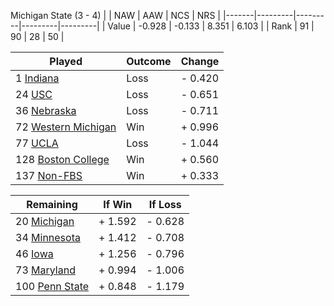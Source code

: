 Michigan State (3 - 4)
|       |   NAW   |   AAW   |   NCS   |   NRS   |
|-------|---------|---------|---------|---------|
| Value |  -0.928 |  -0.133 |   8.351 |   6.103 |
| Rank  |      91 |      90 |      28 |      50 |

| Played                    | Outcome    |  Change  |
|---------------------------|------------|----------|
|   1 [Indiana               ](Indiana.md)| Loss       | -  0.420 |
|  24 [USC                   ](USC.md)| Loss       | -  0.651 |
|  36 [Nebraska              ](Nebraska.md)| Loss       | -  0.711 |
|  72 [Western Michigan      ](WesternMichigan.md)| Win        | +  0.996 |
|  77 [UCLA                  ](UCLA.md)| Loss       | -  1.044 |
| 128 [Boston College        ](BostonCollege.md)| Win        | +  0.560 |
| 137 [Non-FBS               ](NonFBS.md)| Win        | +  0.333 |

| Remaining                 |  If Win  |  If Loss |
|---------------------------|----------|----------|
|  20 [Michigan              ](Michigan.md)| +  1.592 | -  0.628 |
|  34 [Minnesota             ](Minnesota.md)| +  1.412 | -  0.708 |
|  46 [Iowa                  ](Iowa.md)| +  1.256 | -  0.796 |
|  73 [Maryland              ](Maryland.md)| +  0.994 | -  1.006 |
| 100 [Penn State            ](PennState.md)| +  0.848 | -  1.179 |

